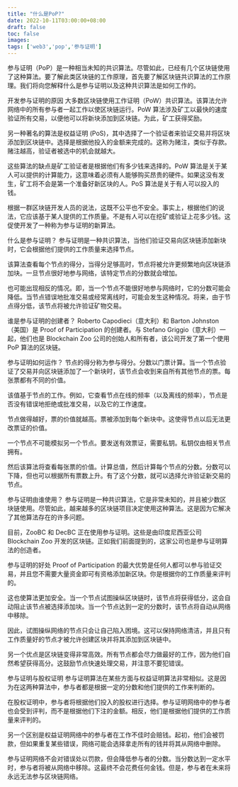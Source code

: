 ```yaml
---
title: "什么是PoP?"
date: 2022-10-11T03:00:00+08:00
draft: false
toc: false
images:
tags: ['web3','pop','参与证明']
---
```


参与证明（PoP）是一种相当未知的共识算法。尽管如此，已经有几个区块链使用了这种算法。要了解此类区块链的工作原理，首先要了解区块链共识算法的工作原理。我们将向您解释什么是参与证明以及这种共识算法是如何工作的。

开发参与证明的原因
大多数区块链使用工作证明（PoW）共识算法。该算法允许网络中的所有参与者一起工作以使区块链运行。PoW 算法涉及矿工以最快的速度验证所有交易，以便他可以将新块添加到区块链。为此，矿工获得奖励。

另一种著名的算法是权益证明 (PoS)，其中选择了一个验证者来验证交易并将区块添加到区块链中。选择是根据他投入的金额来完成的。这称为赌注，类似于存款。赌注越高，验证者被选中的机会就越大。

这些算法的缺点是矿工验证者是根据他们有多少钱来选择的。PoW 算法是关于某人可以提供的计算能力，这意味着必须有人能够购买昂贵的硬件。如果这没有发生，矿工将不会是第一个准备好新区块的人。PoS 算法是关于有人可以投入的钱。

根据一群区块链开发人员的说法，这既不公平也不安全。事实上，根据他们的说法，它应该基于某人提供的工作质量。不是有人可以在挖矿或验证上花多少钱。这促使开发了一种称为参与证明的新算法。

什么是参与证明？
参与证明是一种共识算法，当他们验证交易向区块链添加新块时，它会根据他们提供的工作质量来选择节点。

该算法查看每个节点的得分，当得分足够高时，节点将被允许更频繁地向区块链添加块。一旦节点很好地参与网络，该特定节点的分数就会增加。

也可能出现相反的情况。即，当一个节点不能很好地参与网络时，它的分数可能会降低。当节点错误地批准交易或经常离线时，可能会发生这种情况。将来，由于节点得分低，该节点将被允许验证矿物交易。

谁是参与证明的创建者？
Roberto Capodieci（意大利）和 Barton Johnston（美国）是 Proof of Participation 的创建者。与 Stefano Griggio（意大利）一起，他们也是 Blockchain Zoo 公司的创始人和所有者，该公司开发了第一个使用 PoP 算法的区块链。

参与证明如何运作？
节点的得分称为参与得分。分数以门票计算。当一个节点验证了交易并向区块链添加了一个新块时，该节点会收到来自所有其他节点的票。每张票都有不同的价值。

该值基于节点的工作。例如，它查看节点在线的频率（以及离线的频率），节点是否没有错误地拒绝或批准交易，以及它的工作速度。

节点做得越好，票的价值就越高。票被添加到每个新块中。这使得节点以后无法更改票证的价值。

一个节点不可能模拟另一个节点。要发送有效票证，需要私钥。私钥仅由相关节点拥有。

然后该算法将查看每张票的价值。计算总值，然后计算每个节点的分数。分数可以下降，但也可以根据所有票数上升。有了这个分数，就可以选择允许验证新交易的节点。

参与证明由谁使用？
参与证明是一种共识算法，它是非常未知的，并且被少数区块链使用。尽管如此，越来越多的区块链项目决定使用这种算法。这是因为它解决了其他算法存在的许多问题。

目前，ZooBC 和 DecBC 正在使用参与证明。这些是由印度尼西亚公司 Blockchain Zoo 开发的区块链。正如我们前面提到的，这家公司也是参与证明算法的创造者。

参与证明的好处
Proof of Participation 的最大优势是任何人都可以参与验证交易，并且您不需要大量资金即可有资格添加新区块。你是根据你的工作质量来评判的。

这也使算法更加安全。当一个节点试图操纵区块链时，该节点将获得低分，这会自动阻止该节点被选择添加块。当一个节点达到一定的分数时，该节点将自动从网络中移除。

因此，试图操纵网络的节点只会让自己陷入困境。这可以保持网络清洁，并且只有工作质量好的节点才被允许创建区块并将其添加到区块链中。

另一个优点是区块链变得非常高效。所有节点都会尽力做最好的工作，因为他们自然希望获得高分。这鼓励节点快速处理交易，并注意不要犯错误。

参与证明与股权证明
参与证明算法在某些方面与权益证明算法非常相似。这是因为在这两种算法中，参与者都是根据一定的分数和他们提供的工作来判断的。

在股权证明中，参与者将根据他们投入的股权进行选择。参与证明网络中的参与者也会受到评判，而不是根据他们下注的金额。相反，他们是根据他们提供的工作质量来评判的。

另一个区别是权益证明网络中的参与者在工作不佳时会赔钱。起初，他们会被罚款，但如果重复某些错误，网络可能会选择拿走所有的钱并将其从网络中删除。

参与证明网络不会对错误处以罚款，但会降低参与者的分数。当分数达到一定水平时，参与者将被从网络中移除。这最终不会花费任何金钱。但是，参与者在未来将永远无法参与区块链网络。

